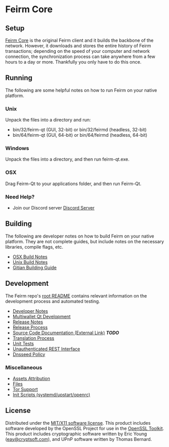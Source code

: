 Feirm Core
=====================

Setup
---------------------
[Feirm Core](https://www.feirm.com) is the original Feirm client and it builds the backbone of the network. However, it downloads and stores the entire history of Feirm transactions; depending on the speed of your computer and network connection, the synchronization process can take anywhere from a few hours to a day or more. Thankfully you only have to do this once.

Running
---------------------
The following are some helpful notes on how to run Feirm on your native platform.

### Unix

Unpack the files into a directory and run:

- bin/32/feirm-qt (GUI, 32-bit) or bin/32/feirmd (headless, 32-bit)
- bin/64/feirm-qt (GUI, 64-bit) or bin/64/feirmd (headless, 64-bit)

### Windows

Unpack the files into a directory, and then run feirm-qt.exe.

### OSX

Drag Feirm-Qt to your applications folder, and then run Feirm-Qt.

### Need Help?

* Join our Discord server [Discord Server](https://discord.feirm.com)

Building
---------------------
The following are developer notes on how to build Feirm on your native platform. They are not complete guides, but include notes on the necessary libraries, compile flags, etc.

- [OSX Build Notes](build-osx.md)
- [Unix Build Notes](build-unix.md)
- [Gitian Building Guide](gitian-building.md)

Development
---------------------
The Feirm repo's [root README](https://github.com/feirm/feirm/blob/master/README.md) contains relevant information on the development process and automated testing.

- [Developer Notes](developer-notes.md)
- [Multiwallet Qt Development](multiwallet-qt.md)
- [Release Notes](release-notes.md)
- [Release Process](release-process.md)
- [Source Code Documentation (External Link)](https://dev.visucore.com/bitcoin/doxygen/) ***TODO***
- [Translation Process](translation_process.md)
- [Unit Tests](unit-tests.md)
- [Unauthenticated REST Interface](REST-interface.md)
- [Dnsseed Policy](dnsseed-policy.md)

### Miscellaneous
- [Assets Attribution](assets-attribution.md)
- [Files](files.md)
- [Tor Support](tor.md)
- [Init Scripts (systemd/upstart/openrc)](init.md)

License
---------------------
Distributed under the [MIT/X11 software license](http://www.opensource.org/licenses/mit-license.php).
This product includes software developed by the OpenSSL Project for use in the [OpenSSL Toolkit](https://www.openssl.org/). This product includes
cryptographic software written by Eric Young ([eay@cryptsoft.com](mailto:eay@cryptsoft.com)), and UPnP software written by Thomas Bernard.

